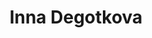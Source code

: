 ---
title: Inna Degotkova
description: Senior Correspondent of the Economics Department.
avatar: Rvcma3N.jpg
---